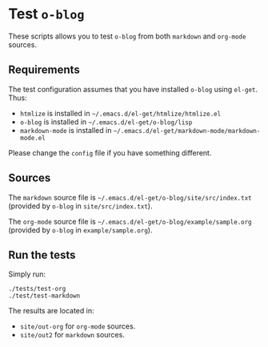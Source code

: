 <!-- -*- markdown -*- -->

# Test `o-blog`

These scripts allows you to test `o-blog` from both `markdown` and
`org-mode` sources.

## Requirements

The test configuration assumes that you have installed `o-blog` using
`el-get`. Thus:

- `htmlize` is installed in `~/.emacs.d/el-get/htmlize/htmlize.el`
- `o-blog` is installed in `~/.emacs.d/el-get/o-blog/lisp`
- `markdown-mode` is installed in `~/.emacs.d/el-get/markdown-mode/markdown-mode.el`

Please change the `config` file if you have something different.

## Sources

The `markdown` source file is `~/.emacs.d/el-get/o-blog/site/src/index.txt`
(provided by `o-blog` in `site/src/index.txt`).

The `org-mode` source file is `~/.emacs.d/el-get/o-blog/example/sample.org`
(provided by `o-blog` in `example/sample.org`).

## Run the tests

Simply run:

	./tests/test-org
	./test/test-markdown

The results are located in:

- `site/out-org` for `org-mode` sources.
- `site/out2` for `markdown` sources.
